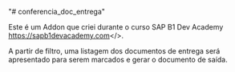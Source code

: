 "# conferencia_doc_entrega" 

Este é um Addon que criei durante o curso SAP B1 Dev Academy <href>https://sapb1devacademy.com</>. 

A partir de filtro, uma listagem dos documentos de entrega será apresentado para serem marcados e gerar o documento de saída.

